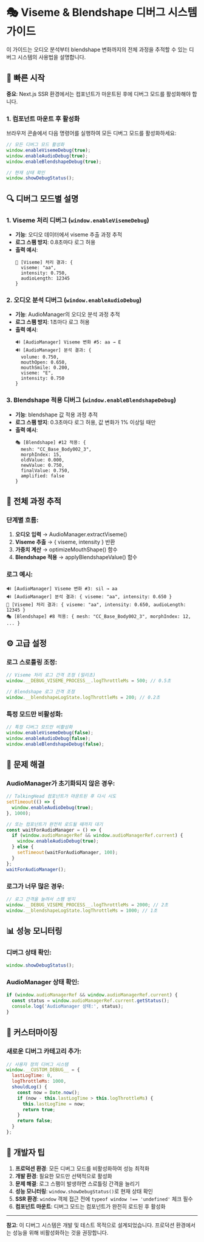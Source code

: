 # 🎭 Viseme & Blendshape 디버그 시스템 가이드

이 가이드는 오디오 분석부터 blendshape 변화까지의 전체 과정을 추적할 수 있는 디버그 시스템의 사용법을 설명합니다.

## 🚀 빠른 시작

**중요**: Next.js SSR 환경에서는 컴포넌트가 마운트된 후에 디버그 모드를 활성화해야 합니다.

### 1. 컴포넌트 마운트 후 활성화
브라우저 콘솔에서 다음 명령어를 실행하여 모든 디버그 모드를 활성화하세요:

```javascript
// 모든 디버그 모드 활성화
window.enableVisemeDebug(true);
window.enableAudioDebug(true);
window.enableBlendshapeDebug(true);

// 현재 상태 확인
window.showDebugStatus();
```

## 🔍 디버그 모드별 설명

### 1. Viseme 처리 디버그 (`window.enableVisemeDebug`)
- **기능**: 오디오 데이터에서 viseme 추출 과정 추적
- **로그 스팸 방지**: 0.8초마다 로그 허용
- **출력 예시**:
  ```
  🎤 [Viseme] 처리 결과: {
    viseme: "aa",
    intensity: 0.750,
    audioLength: 12345
  }
  ```

### 2. 오디오 분석 디버그 (`window.enableAudioDebug`)
- **기능**: AudioManager의 오디오 분석 과정 추적
- **로그 스팸 방지**: 1초마다 로그 허용
- **출력 예시**:
  ```
  🔊 [AudioManager] Viseme 변화 #5: aa → E
  🔊 [AudioManager] 분석 결과: {
    volume: 0.750,
    mouthOpen: 0.650,
    mouthSmile: 0.200,
    viseme: "E",
    intensity: 0.750
  }
  ```

### 3. Blendshape 적용 디버그 (`window.enableBlendshapeDebug`)
- **기능**: blendshape 값 적용 과정 추적
- **로그 스팸 방지**: 0.3초마다 로그 허용, 값 변화가 1% 이상일 때만
- **출력 예시**:
  ```
  🎭 [Blendshape] #12 적용: {
    mesh: "CC_Base_Body002_3",
    morphIndex: 15,
    oldValue: 0.000,
    newValue: 0.750,
    finalValue: 0.750,
    amplified: false
  }
  ```

## 🎯 전체 과정 추적

### 단계별 흐름:
1. **오디오 입력** → AudioManager.extractViseme()
2. **Viseme 추출** → { viseme, intensity } 반환
3. **가중치 계산** → optimizeMouthShape() 함수
4. **Blendshape 적용** → applyBlendshapeValue() 함수

### 로그 예시:
```
🔊 [AudioManager] Viseme 변화 #3: sil → aa
🔊 [AudioManager] 분석 결과: { viseme: "aa", intensity: 0.650 }
🎤 [Viseme] 처리 결과: { viseme: "aa", intensity: 0.650, audioLength: 12345 }
🎭 [Blendshape] #8 적용: { mesh: "CC_Base_Body002_3", morphIndex: 12, ... }
```

## ⚙️ 고급 설정

### 로그 스로틀링 조정:
```javascript
// Viseme 처리 로그 간격 조정 (밀리초)
window.__DEBUG_VISEME_PROCESS__.logThrottleMs = 500; // 0.5초

// Blendshape 로그 간격 조정
window.__blendshapeLogState.logThrottleMs = 200; // 0.2초
```

### 특정 모드만 비활성화:
```javascript
// 특정 디버그 모드만 비활성화
window.enableVisemeDebug(false);
window.enableAudioDebug(false);
window.enableBlendshapeDebug(false);
```

## 🐛 문제 해결

### AudioManager가 초기화되지 않은 경우:
```javascript
// TalkingHead 컴포넌트가 마운트된 후 다시 시도
setTimeout(() => {
  window.enableAudioDebug(true);
}, 1000);

// 또는 컴포넌트가 완전히 로드될 때까지 대기
const waitForAudioManager = () => {
  if (window.audioManagerRef && window.audioManagerRef.current) {
    window.enableAudioDebug(true);
  } else {
    setTimeout(waitForAudioManager, 100);
  }
};
waitForAudioManager();
```

### 로그가 너무 많은 경우:
```javascript
// 로그 간격을 늘려서 스팸 방지
window.__DEBUG_VISEME_PROCESS__.logThrottleMs = 2000; // 2초
window.__blendshapeLogState.logThrottleMs = 1000; // 1초
```

## 📊 성능 모니터링

### 디버그 상태 확인:
```javascript
window.showDebugStatus();
```

### AudioManager 상태 확인:
```javascript
if (window.audioManagerRef && window.audioManagerRef.current) {
  const status = window.audioManagerRef.current.getStatus();
  console.log('AudioManager 상태:', status);
}
```

## 🎨 커스터마이징

### 새로운 디버그 카테고리 추가:
```javascript
// 사용자 정의 디버그 시스템
window.__CUSTOM_DEBUG__ = {
  lastLogTime: 0,
  logThrottleMs: 1000,
  shouldLog() {
    const now = Date.now();
    if (now - this.lastLogTime > this.logThrottleMs) {
      this.lastLogTime = now;
      return true;
    }
    return false;
  }
};
```

## 🔧 개발자 팁

1. **프로덕션 환경**: 모든 디버그 모드를 비활성화하여 성능 최적화
2. **개발 환경**: 필요한 모드만 선택적으로 활성화
3. **문제 해결**: 로그 스팸이 발생하면 스로틀링 간격을 늘리기
4. **성능 모니터링**: `window.showDebugStatus()`로 현재 상태 확인
5. **SSR 환경**: `window` 객체 접근 전에 `typeof window !== 'undefined'` 체크 필수
6. **컴포넌트 마운트**: 디버그 모드는 컴포넌트가 완전히 로드된 후 활성화

---

**참고**: 이 디버그 시스템은 개발 및 테스트 목적으로 설계되었습니다. 프로덕션 환경에서는 성능을 위해 비활성화하는 것을 권장합니다.
